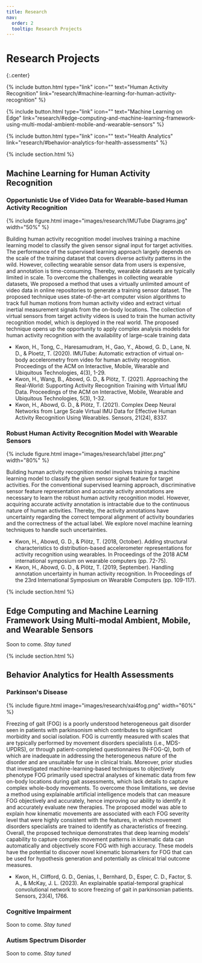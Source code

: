 ```yaml
---
title: Research
nav:
  order: 2
  tooltip: Research Projects
---
```


# Research Projects
{:.center}

{%
  include button.html
  type="link"
  icon=""
  text="Human Activity Recognition"
  link="research/#machine-learning-for-human-activity-recognition"
%}

{%
  include button.html
  type="link"
  icon=""
  text="Machine Learning on Edge"
  link="research/#edge-computing-and-machine-learning-framework-using-multi-modal-ambient-mobile-and-wearable-sensors"
%}

{%
  include button.html
  type="link"
  icon=""
  text="Health Analytics"
  link="research/#behavior-analytics-for-health-assessments"
%}

<!-- [Machine Learning for Human Activity Recognition](#machine-learning-for-human-activity-recognition) 

[Edge Computing and Machine Learning Framework Using Multi-modal Ambient, Mobile, and Wearable Sensors](#edge-computing-and-machine-learning-framework-using-multi-modal-ambient-mobile-and-wearable-sensors)

[Behavior Analytics for Health Assessments](#behavior-analytics-for-health-assessments)
-->



{% include section.html %}

## Machine Learning for Human Activity Recognition

### Opportunistic Use of Video Data for Wearable-based Human Activity Recognition

{% include figure.html image="images/research/IMUTube Diagrams.jpg" width="50%" %}

Building human activity recognition model involves training a machine learning model to classify the given sensor signal input for target activities. The performance of the supervised learning approach largely depends on the scale of the training dataset that covers diverse activity patterns in the wild. However, collecting wearable sensor data from users is expensive, and annotation is time-consuming. Thereby, wearable datasets are typically limited in scale. To overcome the challenges in collecting wearable datasets, We proposed a method that uses a virtually unlimited amount of video data in online repositories to generate a training sensor dataset. The proposed technique uses state-of-the-art computer vision algorithms to track full human motions from human activity video and extract virtual inertial measurement signals from the on-body locations. The collection of virtual sensors from target activity videos is used to train the human activity recognition model, which is deployed in the real world. The proposed technique opens up the opportunity to apply complex analysis models for human activity recognition with the availability of large-scale training data

- Kwon, H., Tong, C., Haresamudram, H., Gao, Y., Abowd, G. D., Lane, N. D., & Ploetz, T. (2020). IMUTube: Automatic extraction of virtual on-body accelerometry from video for human activity recognition. Proceedings of the ACM on Interactive, Mobile, Wearable and Ubiquitous Technologies, 4(3), 1-29.
- Kwon, H., Wang, B., Abowd, G. D., & Plötz, T. (2021). Approaching the Real-World: Supporting Activity Recognition Training with Virtual IMU Data. Proceedings of the ACM on Interactive, Mobile, Wearable and Ubiquitous Technologies, 5(3), 1-32.
- Kwon, H., Abowd, G. D., & Plötz, T. (2021). Complex Deep Neural Networks from Large Scale Virtual IMU Data for Effective Human Activity Recognition Using Wearables. Sensors, 21(24), 8337.

### Robust Human Activity Recognition Model with Wearable Sensors

{% include figure.html image="images/research/label jitter.png" width="80%" %}

Building human activity recognition model involves training a machine learning model to classify the given sensor signal feature for target activities. For the conventional supervised learning approach, discriminative sensor feature representation and accurate activity annotations are necessary to learn the robust human activity recognition model. However, acquiring accurate activity annotation is intractable due to the continuous nature of human activities. Thereby, the activity annotations have uncertainty regarding the correct temporal alignment of activity boundaries and the correctness of the actual label. We explore novel machine learning techniques to handle such uncertainties. 

- Kwon, H., Abowd, G. D., & Plötz, T. (2018, October). Adding structural characteristics to distribution-based accelerometer representations for activity recognition using wearables. In Proceedings of the 2018 ACM international symposium on wearable computers (pp. 72-75).
- Kwon, H., Abowd, G. D., & Plötz, T. (2019, September). Handling annotation uncertainty in human activity recognition. In Proceedings of the 23rd International Symposium on Wearable Computers (pp. 109-117).

{% include section.html %}

## Edge Computing and Machine Learning Framework Using Multi-modal Ambient, Mobile, and Wearable Sensors

Soon to come. _Stay tuned_

{% include section.html %}

## Behavior Analytics for Health Assessments

### Parkinson's Disease

{% include figure.html image="images/research/xai4fog.png" width="60%" %}

Freezing of gait (FOG) is a poorly understood heterogeneous gait disorder seen in patients with parkinsonism which contributes to significant morbidity and social isolation. FOG is currently measured with scales that are typically performed by movement disorders specialists (i.e., MDS-UPDRS), or through patient-completed questionnaires (N-FOG-Q), both of which are inadequate in addressing the heterogeneous nature of the disorder and are unsuitable for use in clinical trials. Moreover, prior studies that investigated machine-learning-based techniques to objectively phenotype FOG primarily used spectral analyses of kinematic data from few on-body locations during gait assessments, which lack details to capture complex whole-body movements. To overcome those limitations, we devise a method using explainable artificial intelligence models that can measure FOG objectively and accurately, hence improving our ability to identify it and accurately evaluate new therapies. The proposed model was able to explain how kinematic movements are associated with each FOG severity level that were highly consistent with the features, in which movement disorders specialists are trained to identify as characteristics of freezing. Overall, the proposed technique demonstrates that deep learning models’ capability to capture complex movement patterns in kinematic data can automatically and objectively score FOG with high accuracy. These models have the potential to discover novel kinematic biomarkers for FOG that can be used for hypothesis generation and potentially as clinical trial outcome measures.

- Kwon, H., Clifford, G. D., Genias, I., Bernhard, D., Esper, C. D., Factor, S. A., & McKay, J. L. (2023). An explainable spatial-temporal graphical convolutional network to score freezing of gait in parkinsonian patients. Sensors, 23(4), 1766.

### Cognitive Impairment

Soon to come. _Stay tuned_

### Autism Spectrum Disorder

Soon to come. _Stay tuned_